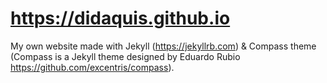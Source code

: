 # https://didaquis.github.io

My own website made with Jekyll (https://jekyllrb.com) & Compass theme (Compass is a Jekyll theme designed by Eduardo Rubio https://github.com/excentris/compass).
